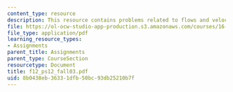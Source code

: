 ```yaml
---
content_type: resource
description: This resource contains problems related to flows and velocity fields.
file: https://ol-ocw-studio-app-production.s3.amazonaws.com/courses/16-01-unified-engineering-i-ii-iii-iv-fall-2005-spring-2006/8b0438eb36331dfb50bc93db25210b7f_f12_ps12_fall03.pdf
file_type: application/pdf
learning_resource_types:
- Assignments
parent_title: Assignments
parent_type: CourseSection
resourcetype: Document
title: f12_ps12_fall03.pdf
uid: 8b0438eb-3633-1dfb-50bc-93db25210b7f
---
```


